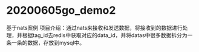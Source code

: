 # 20200605go_demo2
基于nats案例
项目介绍：通过nats来接收和发送数据，将接收到的数据进行处理，并根据tag_id去redis中获取对应的data_id，并将datas中很多数据拆分为一条一条的数据，存放到mysql中。
